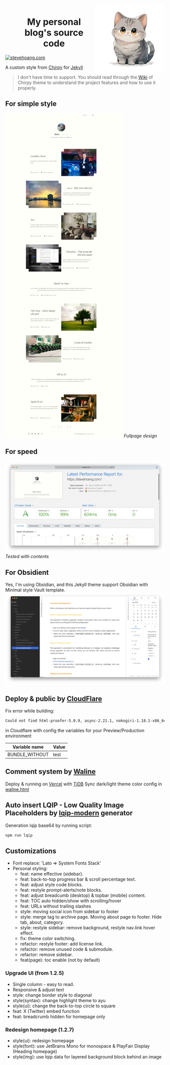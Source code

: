 <!-- markdownlint-disable-next-line -->
<img src="./assets/img/cat.webp" width="220" align="right" alt="Steve Hoang" />
<div id="abc">
  <ul align="center" style="list-style: none;">
    <summary>
      <h1>My personal blog's source code</h1>
    </summary>
  </ul>
</div>

[![stevehoang.com](/docs/blog-v1.2.7.gif)][stevehoang.com]

A custom style from [Chirpy][theme] for [Jekyll][jekyllrb]

> I don't have time to support. You should read through the [Wiki][wiki] of Chirpy theme to understand the project features and how to use it properly.

## For simple style
[![stevehoang.com](/docs/steve-hoang.webp)][stevehoang.com]
_Fullpage design_

## For speed
[![stevehoang.com](/docs/pagespeed.webp)][stevehoang.com]
_Tested with contents_

## For Obsidient
Yes, I'm using Obsidian, and this Jekyll theme support Obsidian with Minimal style Vault template.
[![stevehoang.com](/docs/obsidian-template.webp)][stevehoang.com]

## Deploy & public by [CloudFlare][cf]
Fix error while building:
```bash
Could not find html-proofer-5.0.9, async-2.21.1, nokogiri-1.18.1-x86_64-linux-gnu, pdf-reader-2.13.0, ... in locally installed gems (Bundler::GemNotFound). Failed: Error while executing user command. Exited with error code: 1
```
in Cloudflare with config the variables for your Preview/Production environment

Variable name|Value
---|---
BUNDLE_WITHOUT|test

## Comment system by [Waline][waline]

Deploy & running on [Vercel][vercel] with [TiDB][Ti]
Sync dark/light theme color config in [waline.html][waline.html]

## Auto insert LQIP - Low Quality Image Placeholders by [lqip-modern][lqip] generator
Generation lqip base64 by running script:

```bash
npm run lqip
```
## Customizations
- Font replace: 'Lato => System Fonts Stack'
- Personal styling:
  - feat: name effective (sidebar).
  - feat: back-to-top progress bar & scroll percentage text.
  - feat: adjust style code blocks.
  - feat: restyle prompt-alerts/note blocks.
  - feat: adjust breadcumb (desktop) & topbar (mobile) content.
  - feat: TOC auto hidden/show with scrolling/hover
  - feat: URLs without trailing slashes
  - style: moving social icon from sidebar to footer
  - style: merge tag to archive page. Moving about page to footer. Hide tab, about, category.
  - style: restyle sidebar: remove background, restyle nav.link hover effect.
  - fix: theme color switching.
  - refactor: restyle footer: add license link.
  - refactor: remove unused code & submodule.
  - refactor: remove sidebar.
  - feat(page): toc enable (not by default)
  
### Upgrade UI (from 1.2.5)
- Single column - easy to read.
- Responsive & adjust text
- style: change border style to diagonal
- style(syntax): change highlight theme to ayu
- style(ui): change the back-to-top circle to square
- feat: X (Twitter) embed function
- feat: breadcrumb hidden for homepage only
  
### Redesign homepage (1.2.7)
- style(ui): redesign homepage
- style(font): use JetBrains Mono for monospace & PlayFair Display (Heading homepage)
- style(img): use lqip data for layered background block behind an image

[wiki]: https://github.com/cotes2020/jekyll-theme-chirpy/wiki
[cf]: https://pages.cloudflare.com
[theme]: https://rubygems.org/gems/jekyll-theme-chirpy
[jekyllrb]: https://jekyllrb.com
[stevehoang.com]: https://stevehoang.com
[lqip]: https://github.com/transitive-bullshit/lqip-modern
[waline]: https://github.com/walinejs/waline
[waline.html]: https://github.com/lotusk08/lotusk08.github.io/blob/34bf7b0643f7aae4fa812745794a020d9ce5863f/_includes/comments/waline.html
[vercel]: https://vercel.com
[Ti]: https://tidbcloud.com
